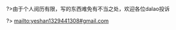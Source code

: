 ?>由于个人阅历有限，写的东西难免有不当之处，欢迎各位dalao投诉

?> [mailto:yeshan1329441308#gmail.com](mailto:yeshan1329441308#gmail.com)